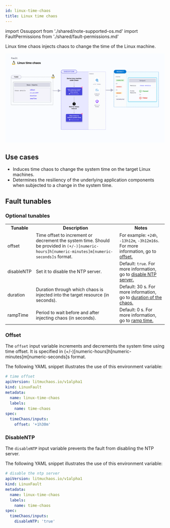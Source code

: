 ```yaml
---
id: linux-time-chaos
title: Linux time chaos
---
```



import Ossupport from './shared/note-supported-os.md'
import FaultPermissions from './shared/fault-permissions.md'

Linux time chaos injects chaos to change the time of the Linux machine.

![Linux time chaos](./static/images/linux-time-chaos.png)

## Use cases
- Induces time chaos to change the system time on the target Linux machines.
- Determines the resiliency of the underlying application components when subjected to a change in the system time.

<Ossupport />

<FaultPermissions />

## Fault tunables
<h3>Optional tunables</h3>
<table>
  <tr>
    <th> Tunable </th>
    <th> Description </th>
    <th> Notes </th>
  </tr>
  <tr>
    <td> offset </td>
    <td> Time offset to increment or decrement the system time. Should be provided in <code>(+/-)[numeric-hours]h[numeric-minutes]m[numeric-seconds]s</code> format.</td>
    <td> For example: <code>+24h</code>, <code>-13h12m</code>, <code>-3h12m16s</code>. For more information, go to <a href= "#offset">offset.</a> </td>
  </tr>
  <tr>
    <td> disableNTP </td>
    <td> Set it to disable the NTP server. </td>
    <td> Default: <code>true</code>. For more information, go to <a href= "#disablentp">disable NTP server.</a> </td>
  </tr>
  <tr>
    <td> duration </td>
    <td> Duration through which chaos is injected into the target resource (in seconds). </td>
    <td> Default: 30 s. For more information, go to <a href= "../../chaos-faults/common-tunables-for-all-faults#duration-of-the-chaos">duration of the chaos.</a>  </td>
  </tr>
  <tr>
    <td> rampTime </td>
    <td> Period to wait before and after injecting chaos (in seconds). </td>
    <td> Default: 0 s. For more information, go to <a href= "../../chaos-faults/common-tunables-for-all-faults#ramp-time">ramp time.</a> </td>
  </tr>
</table>

### Offset

The `offset` input variable increments and decrements the system time using time offset. It is specified in (+/-)[numeric-hours]h[numeric-minutes]m[numeric-seconds]s format. 

The following YAML snippet illustrates the use of this environment variable:

[embedmd]:# (./static/manifests/linux-time-chaos/offset.yaml yaml)
```yaml
# time offset
apiVersion: litmuchaos.io/v1alpha1
kind: LinuxFault
metadata:
  name: linux-time-chaos
  labels:
    name: time-chaos
spec:
  timeChaos/inputs:
    offset: '+1h30m'
```

### DisableNTP

The `disableNTP` input variable prevents the fault from disabling the NTP server.

The following YAML snippet illustrates the use of this environment variable:

[embedmd]:# (./static/manifests/linux-time-chaos/disable-ntp.yaml yaml)
```yaml
# disable the ntp server
apiVersion: litmuchaos.io/v1alpha1
kind: LinuxFault
metadata:
  name: linux-time-chaos
  labels:
    name: time-chaos
spec:
  timeChaos/inputs:
    disableNTP: 'true'
```
